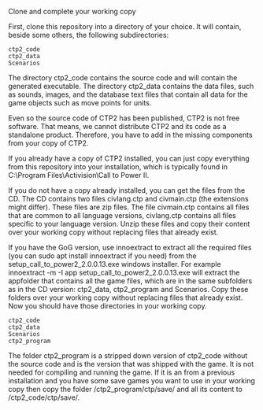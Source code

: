 Clone and complete your working copy

First, clone this repository into a directory of your choice. It will contain, beside some others, the following subdirectories:

    ctp2_code
    ctp2_data
    Scenarios

The directory ctp2_code contains the source code and will contain the generated executable. The directory ctp2_data contains the data files, such as sounds, images, and the database text files that contain all data for the game objects such as move points for units.

Even so the source code of CTP2 has been published, CTP2 is not free software. That means, we cannot distribute CTP2 and its code as a standalone product. Therefore, you have to add in the missing components from your copy of CTP2.

If you already have a copy of CTP2 installed, you can just copy everything from this repository into your installation, which is typically found in C:\Program Files\Activision\Call to Power II\.

If you do not have a copy already installed, you can get the files from the CD. The CD contains two files civlang.ctp and civmain.ctp (the extensions might differ). These files are zip files. The file civmain.ctp contains all files that are common to all language versions, civlang.ctp contains all files specific to your language version. Unzip these files and copy their content over your working copy without replacing files that already exist.

If you have the GoG version, use innoextract to extract all the required files (you can sudo apt install innoextract if you need) from the setup_call_to_power2_2.0.0.13.exe windows installer. For example innoextract -m -I app  setup_call_to_power2_2.0.0.13.exe will extract the appfolder that contains all the game files, which are in the same subfolders as in the CD version: ctp2_data, ctp2_program and Scenarios. Copy these folders over your working copy without replacing files that already exist. Now you should have those directories in your working copy.

    ctp2_code
    ctp2_data
    Scenarios
    ctp2_program

The folder ctp2_program is a stripped down version of ctp2_code without the source code and is the version that was shipped with the game. It is not needed for compiling and running the game. If it is an from a previous installation and you have some save games you want to use in your working copy then copy the folder /ctp2_program/ctp/save/ and all its content to /ctp2_code/ctp/save/.
